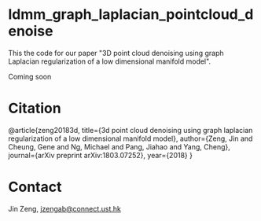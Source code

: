 # ldmm_graph_laplacian_pointcloud_denoise
This the code for our paper "3D point cloud denoising using graph Laplacian regularization of a low dimensional manifold model".

Coming soon

# Citation
@article{zeng20183d,
  title={3d point cloud denoising using graph laplacian regularization of a low dimensional manifold model},
  author={Zeng, Jin and Cheung, Gene and Ng, Michael and Pang, Jiahao and Yang, Cheng},
  journal={arXiv preprint arXiv:1803.07252},
  year={2018}
}

# Contact 
Jin Zeng, jzengab@connect.ust.hk

